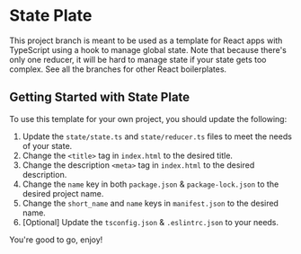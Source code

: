 # State Plate

This project branch is meant to be used as a template for React apps with TypeScript using a hook to manage global state. Note that because there's only one reducer, it will be hard to manage state if your state gets too complex. See all the branches for other React boilerplates.

## Getting Started with State Plate

To use this template for your own project, you should update the following:

1. Update the `state/state.ts` and `state/reducer.ts` files to meet the needs of your state. 
2. Change the `<title>` tag in `index.html` to the desired title.
3. Change the description `<meta>` tag in `index.html` to the desired description.
4. Change the `name` key in both `package.json` & `package-lock.json` to the desired project name.
5. Change the `short_name` and `name` keys in `manifest.json` to the desired name.
6. [Optional] Update the `tsconfig.json` & `.eslintrc.json` to your needs.

You're good to go, enjoy!

